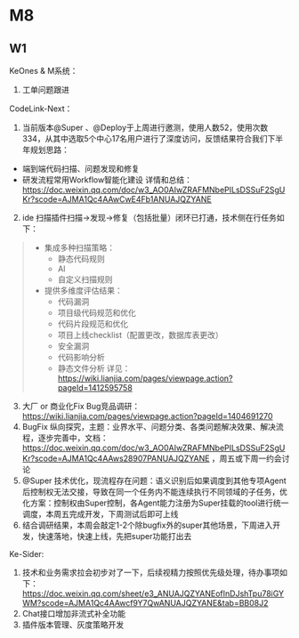# M8

## W1
KeOnes & M系统：
1. 工单问题跟进

CodeLink-Next：
1. 当前版本@Super 、@Deploy于上周进行邀测，使用人数52，使用次数334，从其中选取5个中心17名用户进行了深度访问，反馈结果符合我们下半年规划思路：
* 端到端代码扫描、问题发现和修复
* 研发流程常用Workflow智能化建设
详情和总结：https://doc.weixin.qq.com/doc/w3_AO0AIwZRAFMNbePILsDSSuF2SgUKr?scode=AJMA1Qc4AAwCwE4Fb1ANUAJQZYANE
2. ide 扫描插件扫描->发现->修复（包括批量）闭环已打通，技术侧在行任务如下：
> * 集成多种扫描策略：
>   * 静态代码规则
>   * AI
>   * 自定义扫描规则
> * 提供多维度评估结果：
>   * 代码漏洞
>   * 项目级代码规范和优化
>   * 代码片段规范和优化
>   * 项目上线checklist（配置更改，数据库表更改）
>   * 安全漏洞
>   * 代码影响分析
>   * 静态文件分析
详见：https://wiki.lianjia.com/pages/viewpage.action?pageId=1412595758
3. 大厂 or 商业化Fix Bug竞品调研：https://wiki.lianjia.com/pages/viewpage.action?pageId=1404691270
4. BugFix 纵向探究，主题：业界水平、问题分类、各类问题解决效果、解决流程，逐步完善中，文档：https://doc.weixin.qq.com/doc/w3_AO0AIwZRAFMNbePILsDSSuF2SgUKr?scode=AJMA1Qc4AAws28907PANUAJQZYANE ，周五或下周一约会讨论
5. @Super 技术优化，现流程存在问题：语义识别后如果调度到其他专项Agent后控制权无法交接，导致在同一个任务内不能连续执行不同领域的子任务，优化方案：控制权由Super控制，各Agent能力注册为Super挂载的tool进行统一调度，本周五完成开发，下周测试后即可上线
6. 结合调研结果，本周会敲定1-2个除bugfix外的super其他场景，下周进入开发，快速落地，快速上线，先把super功能打出去

Ke-Sider:
1. 技术和业务需求拉会初步对了一下，后续视精力按照优先级处理，待办事项如下：https://doc.weixin.qq.com/sheet/e3_ANUAJQZYANEofInDJshTpu78iGYWM?scode=AJMA1Qc4AAwcf9Y7QwANUAJQZYANE&tab=BB08J2
2. Chat接口增加非流式补全功能
3. 插件版本管理、灰度策略开发